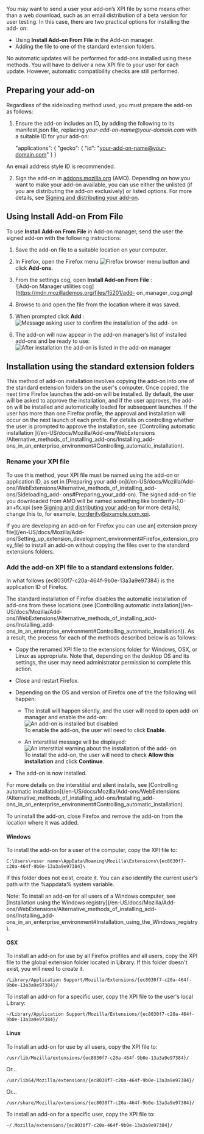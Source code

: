 You may want to send a user your add-on’s XPI file by some means other than a
web download, such as an email distribution of a beta version for user
testing. In this case, there are two practical options for installing the add-
on:

  * Using **Install Add-on From File** in the Add-on manager.
  * Adding the file to one of the standard extension folders.

No automatic updates will be performed for add-ons installed using these
methods. You will have to deliver a new XPI file to your user for each update.
However, automatic compatibility checks are still performed.

## Preparing your add-on

Regardless of the sideloading method used, you must prepare the add-on as
follows:

  1. Ensure the add-on includes an ID, by adding the following to its manifest.json file, replacing _your-add-on-name@your-domain.com_ with a suitable ID for your add-on: 
    
        "applications": {
      "gecko": {
        "id": "your-add-on-name@your-domain.com"
      }
    }
    

An email address style ID is recommended.

  2. Sign the add-on in [addons.mozilla.org](http://addons.mozilla.org) (AMO). Depending on how you want to make your add-on available, you can use either the unlisted (if you are distributing the add-on exclusively) or listed options. For more details, see [Signing and distributing your add-on](/en-US/docs/Mozilla/Add-ons/Distribution).

## Using Install Add-on From File

To use **Install Add-on From File** in Add-on manager, send the user the
signed add-on with the following instructions:

  1. Save the add-on file to a suitable location on your computer.
  2. In Firefox, open the Firefox menu ![Firefox browser menu button](https://mdn.mozillademos.org/files/15199/Firefox_menu.png) and click **Add-ons**.
  3. From the settings cog, open **Install Add-on From File** :  
![Add-on Manager utilities cog](https://mdn.mozillademos.org/files/15201/add-
on_manager_cog.png)

  4. Browse to and open the file from the location where it was saved.
  5. When prompted click **Add** :  
![Message asking user to confirm the installation of the add-
on](https://mdn.mozillademos.org/files/15203/add_add_on_confirmation.png)

  6. The add-on will now appear in the add-on manager’s list of installed add-ons and be ready to use:  
![After installation the add-on is listed in the add-on
manager](https://mdn.mozillademos.org/files/15205/add_on_added.png)

## Installation using the standard extension folders

This method of add-on installation involves copying the add-on into one of the
standard extension folders on the user's computer. Once copied, the next time
Firefox launches the add-on will be installed. By default, the user will be
asked to approve the installation, and if the user approves, the add-on will
be installed and automatically loaded for subsequent launches. If the user has
more than one Firefox profile, the approval and installation will occur on the
next launch of each profile. For details on controlling whether the user is
prompted to approve the installation, see  [Controlling automatic installation
](/en-US/docs/Mozilla/Add-ons/WebExtensions
/Alternative_methods_of_installing_add-ons/Installing_add-
ons_in_an_enterprise_environment#Controlling_automatic_installation).

### Rename your XPI file

To use this method, your XPI file must be named using the add-on or
application ID, as set in [Preparing your add-on](/en-US/docs/Mozilla/Add-
ons/WebExtensions/Alternative_methods_of_installing_add-ons/Sideloading_add-
ons#Preparing_your_add-on). The signed add-on file you downloaded from AMO
will be named something like borderify-1.0-an+fx.xpi (see [Signing and
distributing your add-on](/en-US/docs/Mozilla/Add-ons/Distribution) for more
details), change this to, for example, borderify@example.com.xpi.

If you are developing an add-on for Firefox you can use an[ extension proxy
file](/en-US/docs/Mozilla/Add-
ons/Setting_up_extension_development_environment#Firefox_extension_proxy_file)
to install an add-on without copying the files over to the standard extensions
folders.

### Add the add-on XPI file to a standard extensions folder.

In what follows {ec8030f7-c20a-464f-9b0e-13a3a9e97384} is the application ID
of Firefox.

The standard installation of Firefox disables the automatic installation of
add-ons from these locations (see [Controlling automatic installation](/en-
US/docs/Mozilla/Add-ons/WebExtensions/Alternative_methods_of_installing_add-
ons/Installing_add-
ons_in_an_enterprise_environment#Controlling_automatic_installation)). As a
result, the process for each of the methods described below is as follows:

  * Copy the renamed XPI file to the extensions folder for Windows, OSX, or Linux as appropriate. Note that, depending on the desktop OS and its settings, the user may need administrator permission to complete this action.
  * Close and restart Firefox.
  * Depending on the OS and version of Firefox one of the the following will happen: 
    * The install will happen silently, and the user will need to open add-on manager and enable the add-on:  
![An add-on is installed but disabled
](https://mdn.mozillademos.org/files/15207/add_on_disabled.png)  
To enable the add-on, the user will need to click **Enable**.

    * An interstitial message will be displayed:  
![An interstitial warning about the installation of the add-
on](https://mdn.mozillademos.org/files/15209/interstitial_windows.png)  
To install the add-on, the user will need to check **Allow this installation**
and click **Continue**.

  * The add-on is now installed.

For more details on the interstitial and silent installs, see [Controlling
automatic installation](/en-US/docs/Mozilla/Add-ons/WebExtensions
/Alternative_methods_of_installing_add-ons/Installing_add-
ons_in_an_enterprise_environment#Controlling_automatic_installation).

To uninstall the add-on, close Firefox and remove the add-on from the location
where it was added.

#### Windows

To install the add-on for a user of the computer, copy the XPI file to:

    
    
    C:\Users\<user name>\AppData\Roaming\Mozilla\Extensions\{ec8030f7-c20a-464f-9b0e-13a3a9e97384}\

If this folder does not exist, create it. You can also identify the current
user’s path with the %appdata% system variable.

Note: To install an add-on for all users of a Windows computer, see
[Installation using the Windows registry](/en-US/docs/Mozilla/Add-
ons/WebExtensions/Alternative_methods_of_installing_add-ons/Installing_add-
ons_in_an_enterprise_environment#Installation_using_the_Windows_registry).

#### OSX

To install an add-on for use by all Firefox profiles and all users, copy the
XPI file to the global extension folder located in Library. If this folder
doesn't exist, you will need to create it.

    
    
    /Library/Application Support/Mozilla/Extensions/{ec8030f7-c20a-464f-9b0e-13a3a9e97384}/

To install an add-on for a specific user, copy the XPI file to the user's
local Library:

    
    
    ~/Library/Application Support/Mozilla/Extensions/{ec8030f7-c20a-464f-9b0e-13a3a9e97384}/

#### Linux

To install an add-on for use by all users, copy the XPI file to:

    
    
    /usr/lib/Mozilla/extensions/{ec8030f7-c20a-464f-9b0e-13a3a9e97384}/

Or...

    
    
    /usr/lib64/Mozilla/extensions/{ec8030f7-c20a-464f-9b0e-13a3a9e97384}/

Or...

    
    
    /usr/share/Mozilla/extensions/{ec8030f7-c20a-464f-9b0e-13a3a9e97384}/

To install an add-on for a specific user, copy the XPI file to:

    
    
    ~/.Mozilla/extensions/{ec8030f7-c20a-464f-9b0e-13a3a9e97384}/

